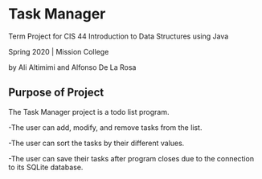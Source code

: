 # Task Manager
Term Project for CIS 44 Introduction to Data Structures using Java

Spring 2020 | Mission College

by Ali Altimimi and Alfonso De La Rosa

## Purpose of Project
The Task Manager project is a todo list program.

-The user can add, modify, and remove tasks from the list.

-The user can sort the tasks by their different values.

-The user can save their tasks after program closes due to the connection to its SQLite database.
